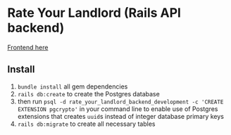# Rate Your Landlord (Rails API backend)

[Frontend here](https://www.github.com/d-otis/rate-your-landlord-react-frontend)

## Install
1. `bundle install` all gem dependencies
1. `rails db:create` to create the Postgres database
1. then run `psql -d rate_your_landlord_backend_development -c 'CREATE EXTENSION pgcrypto'` in your command line to enable use of Postgres extensions that creates `uuid`s instead of integer database primary keys
1. `rails db:migrate` to create all necessary tables